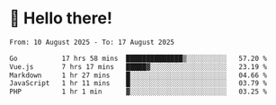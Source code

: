 # 👋 Hello there!

<!--START_SECTION:waka-->

```txt
From: 10 August 2025 - To: 17 August 2025

Go           17 hrs 58 mins  ██████████████▒░░░░░░░░░░   57.20 %
Vue.js       7 hrs 17 mins   █████▓░░░░░░░░░░░░░░░░░░░   23.19 %
Markdown     1 hr 27 mins    █░░░░░░░░░░░░░░░░░░░░░░░░   04.66 %
JavaScript   1 hr 11 mins    █░░░░░░░░░░░░░░░░░░░░░░░░   03.79 %
PHP          1 hr 1 min      ▓░░░░░░░░░░░░░░░░░░░░░░░░   03.25 %
```

<!--END_SECTION:waka-->
